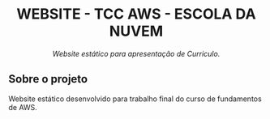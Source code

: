 <h1 align="center">WEBSITE - TCC AWS - ESCOLA DA NUVEM </h1>
<p align="center"><i> Website estático para apresentação de Curriculo. </i></p>


##  Sobre o projeto

Website estático desenvolvido para trabalho final do curso de fundamentos de AWS.


